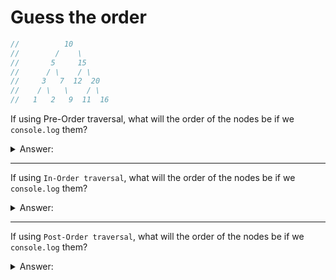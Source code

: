 # Guess the order

```js
//          10
//        /    \
//       5     15
//      / \    / \
//     3   7  12  20
//    / \   \    / \
//   1   2   9  11  16
```

If using Pre-Order traversal, what will the order of the nodes be if we `console.log` them?

<details>
<summary>Answer:</summary>
<span style="font-weight:bold">10, 5, 3, 1, 2, 7, 9, 15, 12, 20, 11, 16</span>
</details>

---

If using `In-Order traversal`, what will the order of the nodes be if we `console.log` them?

<details>
<summary>Answer:</summary>
<span style="font-weight:bold">1, 3, 2, 5, 7, 9, 10, 12, 15, 11, 20, 16</span>
</details>

---

If using `Post-Order traversal`, what will the order of the nodes be if we `console.log` them?

<details>
<summary>Answer:</summary>
<span style="font-weight:bold">1, 2, 3, 9, 7, 5, 12, 11, 16, 20, 15, 10</span>
</details>

